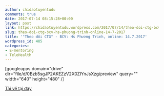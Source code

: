 ```yaml
---
author: chidaotuyentudu
comments: true
date: 2017-07-14 08:15:28+00:00
layout: post
link: https://chidaotuyentudu.wordpress.com/2017/07/14/theo-doi-ctg-bcv-hs-phuong-trinh-online-14-7-2017/
slug: theo-doi-ctg-bcv-hs-phuong-trinh-online-14-7-2017
title: '"Theo dõi CTG" - BCV: Hs Phương Trinh, online: 14.7.2017'
wordpress_id: 485
categories:
- E-mentoring
- TeleHealth
---
```


<!-- more -->

[googleapps domain="drive" dir="file/d/0Bzb5sgJP2AKEZzV2X0ZIYnJsXzg/preview" query="" width="640" height="480" /]

[Tải về tại đây](https://drive.google.com/file/d/0Bzb5sgJP2AKEZzV2X0ZIYnJsXzg/view?usp=sharing)
